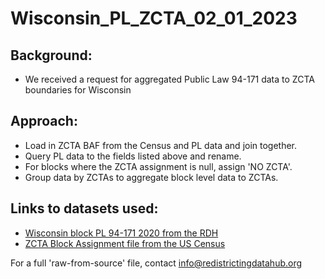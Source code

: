 # Wisconsin_PL_ZCTA_02_01_2023

## Background:
- We received a request for aggregated Public Law 94-171 data to ZCTA boundaries for Wisconsin

## Approach:
- Load in ZCTA BAF from the Census and PL data and join together.
- Query PL data to the fields listed above and rename.
- For blocks where the ZCTA assignment is null, assign 'NO ZCTA'.
- Group data by ZCTAs to aggregate block level data to ZCTAs.

## Links to datasets used:
- [Wisconsin block PL 94-171 2020 from the RDH](https://redistrictingdatahub.org/dataset/wisconsin-block-pl-94171-2020/)
- [ZCTA Block Assignment file from the US Census](https://www2.census.gov/geo/docs/maps-data/data/rel2020/zcta520/tab20_zcta520_tabblock20_natl.txt)

For a full 'raw-from-source' file, contact info@redistrictingdatahub.org
